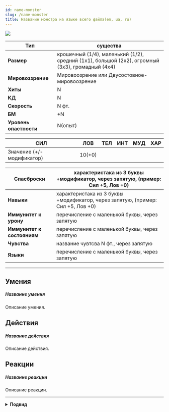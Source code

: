 ```yaml
---
id: name-monster
slug: /name-monster
title: Название монстра на языке всего файла(en, ua, ru)
---
```

![](/img/tokens/name_token.png)

| **Тип**                | существа                                                                                        |
| ---------------------- | ----------------------------------------------------------------------------------------------- |
| **Размер**             | крошечный (1/4), маленький (1/2), средний (1х1), большой (2х2), огромный (3х3), громадный (4х4) |
| **Мировоззрение**      | Мировоозрение или Двусостовное-мировоозрение                                                    |
| **Хиты**               | N                                                                                               |
| **КД**                 | N                                                                                               |
| **Скорость**           | N фт.                                                                                           |
| **БМ**                 | +N                                                                                              |
| **Уровень опастности** | N(опыт)                                                                                         |

| **СИЛ**                   | **ЛОВ** | **ТЕЛ** | **ИНТ** | **МУД** | **ХАР** |
| ------------------------- | ------- | ------- | ------- | ------- | ------- |
| Значение (+/-модификатор) | 10(+0)  |         |         |         |         |

| **Спасброски**             | характеристака из 3 буквы +модификатор, через запятую, (пример: Сил +5, Лов +0) |
| -------------------------- | ------------------------------------------------------------------------------- |
| **Навыки**                 | характеристака из 3 буквы +модификатор, через запятую, (пример: Сил +5, Лов +0) |
| **Иммунитет к урону**      | перечисление с маленькой буквы, через запятую                                   |
| **Иммунитет к состояниям** | перечисление с маленькой буквы, через запятую                                   |
| **Чувства**                | название чувтсва N фт., через запятую                                           |
| **Языки**                  | перечисление с маленькой буквы, через запятую                                   |


---
## Умения
##### Название умения  
Описание умения.
## Действия

##### Название действия
Описание действия.
## Реакции
##### Название реакции
Описание реакции.

---
<details>
  <summary><strong>Подвид</strong></summary>
Детальное описание подвида существа.
  <summary><strong>Вид</strong></summary>
Детальное описание вида существа.
<summary><strong>Тип</strong></summary>
Детальное описание типа существа.
</details>

